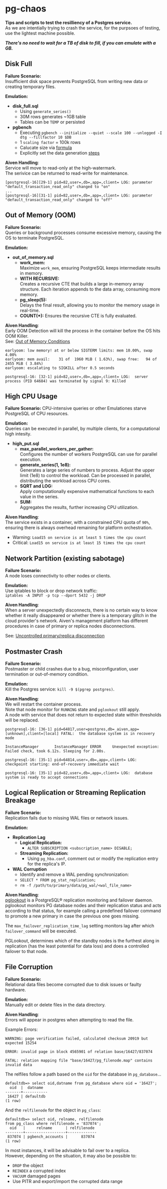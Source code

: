 # pg-chaos

**Tips and scripts to test the resilliency of a Postgres service.**<br>
As we are intentially trying to crash the service, for the purpsoes of testing, use the lightest machine possible. 

***There's no need to wait for a TB of disk to fill, if you can emulate with a GB.***

## Disk Full
**Failure Scenario:**<br>
Insufficient disk space prevents PostgreSQL from writing new data or creating temporary files.

**Emulation:** 
* **disk_full.sql**
  * Using `generate_series()`
  * 30M rows generates ~1GB table
  * Tables can be `TEMP` or persisted
* **pgbench**
  * Executing `pgbench --initialize --quiet --scale 100 --unlogged -I dtg --fillfactor 10 $DB`
  * 1 `scaling factor` = 100k rows
  * Calucate size via [formula](https://www.cybertec-postgresql.com/en/a-formula-to-calculate-pgbench-scaling-factor-for-target-db-size/)
  * Explicitly set the data generation [steps](https://www.postgresql.org/docs/current/pgbench.html#PGBENCH-INIT-OPTIONS)

**Aiven Handling**:<br>
Service will move to read-only at the high-watermark.<br>
The serivice can be returned to read-write for maintenance. 

```
[postgresql-16][29-1] pid=82,user=,db=,app=,client= LOG: parameter "default_transaction_read_only" changed to "on"
...
[postgresql-16][31-1] pid=82,user=,db=,app=,client= LOG: parameter "default_transaction_read_only" changed to "off"
```


## Out of Memory (OOM)
**Failure Scenario:**<br>
Queries or background processes consume excessive memory, causing the OS to terminate PostgreSQL.

**Emulation:**<br>
* **out_of_memory.sql**<br>
  * **work_mem:**<br>
  Maximize `work_mem`, ensuring PostgreSQL keeps intermediate results in memory.
  * **WITH RECURSIVE:**<br>
  Creates a recursive CTE that builds a large in-memory array structure.
  Each iteration appends to the data array, consuming more memory.
  * **pg_sleep(5):**<br>
  Delays the final result, allowing you to monitor the memory usage in real-time.
  * **COUNT(*):**
  Ensures the recursive CTE is fully evaluated.

**Aiven Handling**:<br>
Early OOM Detection will kill the process in the container before the OS hits OOM Killer.<br>
See: [Out of Memory Conditions](https://github.com/aiven/aiven-docs/blob/main/docs/platform/concepts/out-of-memory-conditions.md)

```
earlyoom: low memory! at or below SIGTERM limits: mem 10.00%, swap  4.00%                                  
earlyoom: mem avail:    31 of  1960 MiB ( 1.63%), swap free:   94 of 2455 MiB ( 3.84%)
earlyoom: escalating to SIGKILL after 0.5 seconds

postgresql-16: [32-1] pid=82,user=,db=,app=,client= LOG:  server process (PID 64684) was terminated by signal 9: Killed
```

## High CPU Usage
**Failure Scenario:** CPU-intensive queries or other Emulationes starve PostgreSQL of CPU resources.

**Emulation:** <br>
Queries can be executed in parallel, by multiple clients, for a computational high intesity.

* **high_put.sql**
  * **max_parallel_workers_per_gather:**<br>
  Configures the number of workers PostgreSQL can use for parallel execution.
  * **generate_series(1, 1e8):**<br>
  Generates a large series of numbers to process.
  Adjust the upper limit (1e8) to control the workload.
  Can be processed in parallel, distributing the workload across CPU cores.
  * **SQRT and LOG:**<br>
  Apply computationally expensive mathematical functions to each value in the series.
  * **SUM:**<br>
  Aggregates the results, further increasing CPU utilization.

**Aiven Handling**:<br>
The service exists in a container, with a constrained CPU quota of `90%`, ensuring there is always overhead remaining for platform orchestration. 

* Warning: `Load15 on service is at least 5 times the cpu count`
* Critical: `Load15 on service is at least 15 times the cpu count`

## Network Partition (existing sabotage)
**Failure Scenario:**<br>
A node loses connectivity to other nodes or clients.

**Emulation:**<br>
Use iptables to block or drop network traffic:<br>
`iptables -A INPUT -p tcp --dport 5432 -j DROP`

**Aiven Handling**:<br>
When a server unexpectedly disconnects, there is no certain way to know whether it really disappeared or whether there is a temporary glitch in the cloud provider's network. Aiven's management platform has different procedures in case of primary or replica nodes disconnections.

See: [Uncontrolled primary/replica disconnection](https://github.com/aiven/aiven-docs/blob/main/docs/products/postgresql/concepts/upgrade-failover.md?plain=1#L26)


## Postmaster Crash
**Failure Scenario:**<br>
Postmaster or child crashes due to a bug, misconfiguration, user termination or out-of-memory condition.

**Emulation:**<br>
Kill the Postgres service: `kill -9 $(pgrep postgres)`.<br>

**Aiven Handling**:<br>
We will restart the container process.<br>
Note that node monitor for `RUNNING` state and `pglookout` still apply.<br>
A node with service that does not return to expected state within thresholds will be replaced. 

```
postgresql-16: [36-1] pid=64817,user=postgres,db=_aiven,app=[unknown],client=[local] FATAL:  the database system is in recovery mode

InstanceManager       InstanceManager ERROR     Unexpected exception: Failed check, took 6.12s. Sleeping for 2.00s.

postgresql-16: [35-1] pid=64814,user=,db=,app=,client= LOG:  checkpoint starting: end-of-recovery immediate wait

postgresql-16: [35-1] pid=82,user=,db=,app=,client= LOG:  database system is ready to accept connections
```

## Logical Replication or Streaming Replication Breakage

**Failure Scenario:**<br>
Replication fails due to missing WAL files or network issues.

**Emulation:**<br>
* **Replication Lag**
  * **Logical Replication:**<br>
    * `ALTER SUBSCRIPTION <subscription_name> DISABLE;`
  * **Streaming Replication:**<br>
    * Using `pg_hba.conf`, comment out or modify the replication entry for the replica's IP.
* **WAL Corruption**
  * Identify and remove a WAL pending synchronization:
  * `SELECT * FROM pg_stat_replication;`
  * `rm -f /path/to/primary/data/pg_wal/<wal_file_name>`  

**Aiven Handling**:<br>
[pglookout](https://github.com/Aiven-Open/pglookout) is a PostgreSQL® replication monitoring and failover daemon. pglookout monitors PG database nodes and their replication status and acts according to that status, for example calling a predefined failover command to promote a new primary in case the previous one goes missing.<br>

The `max_failover_replication_time_lag` setting monitors lag after which `failover_command` will be executed.<br>

PGLookout, determines which of the standby nodes is the furthest along in replication (has the least potential for data loss) and does a controlled failover to that node.

## File Corruption
**Failure Scenario:**<br>
Relational data files become corrupted due to disk issues or faulty hardware.

**Emulation:**<br>
Manually edit or delete files in the data directory.

**Aiven Handling**:<br>
Errors will appear in postgres when attempting to read the file.

Example Errors:
```
WARNING: page verification failed, calculated checksum 20919 but expected 15254

ERROR: invalid page in block 4565901 of relation base/16427/837074

FATAL: relation mapping file "base/16427/pg_filenode.map" contains invalid data
```

The relfiles follow a path based on the `oid` for the database in `pg_database`...

```
defaultdb=> select oid,datname from pg_database where oid = '16427';
  oid  |  datname
-------+-----------
 16427 | defaultdb
(1 row)
```

And the `relfilenode` for the object in `pg_class`:

```
defaultdb=> select oid, relname, relfilenode
from pg_class where relfilenode = '837074';
  oid   |     relname      | relfilenode
--------+------------------+-------------
 837074 | pgbench_accounts |      837074
(1 row)
```

In most instances, it will be advisable to fail over to a replica.<br>
However, depending on the situation, it may also be possible to:
* `DROP` the object
* `REINDEX` a corrupted index
* `VACUUM` damaged pages
* Use PITR and export/import the corrupted data range
